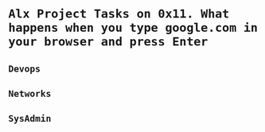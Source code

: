 # **`Alx Project Tasks on 0x11. What happens when you type google.com in your browser and press Enter`**

## **`Devops`**  
## **`Networks`**
## **`SysAdmin`**
